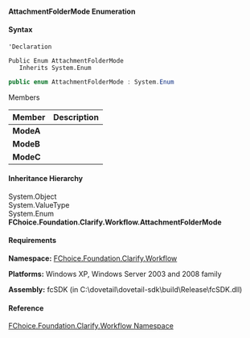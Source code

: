 ﻿#### AttachmentFolderMode Enumeration

#### Syntax

```vbnet
'Declaration

Public Enum AttachmentFolderMode 
   Inherits System.Enum
```

```csharp
public enum AttachmentFolderMode : System.Enum 
```

Members

| Member | Description |
| --- | --- |
| **ModeA** |   |
| **ModeB** |   |
| **ModeC** |   |

#### Inheritance Hierarchy

System.Object  
System.ValueType  
System.Enum  
**FChoice.Foundation.Clarify.Workflow.AttachmentFolderMode**  

#### Requirements

**Namespace:** [FChoice.Foundation.Clarify.Workflow](fcSDK~FChoice.Foundation.Clarify.Workflow_namespace.md)

**Platforms:** Windows XP, Windows Server 2003 and 2008 family

**Assembly:** fcSDK (in C:\\dovetail\\dovetail-sdk\\build\\Release\\fcSDK.dll)

#### Reference

[FChoice.Foundation.Clarify.Workflow Namespace](fcSDK~FChoice.Foundation.Clarify.Workflow_namespace.md)